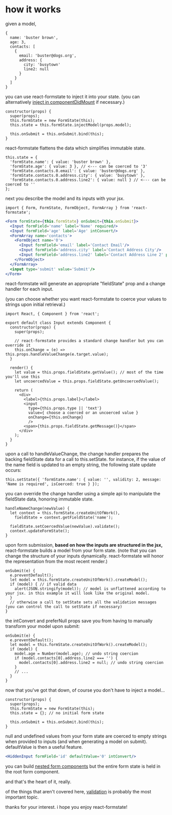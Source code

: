 # how it works

given a model,

```es6
{
  name: 'buster brown',
  age: 3,
  contacts: [
    {
      email: 'buster@dogs.org',
      address: {
        city: 'busytown'
        line2: null
      }
    }
  ]
}
```

you can use react-formstate to inject it into your state. (you can alternatively [inject in componentDidMount](/docs/modelInjection.md#injecting-outside-of-the-constructor) if necessary.)

```es6
constructor(props) {
  super(props);
  this.formState = new FormState(this);
  this.state = this.formState.injectModel(props.model);

  this.onSubmit = this.onSubmit.bind(this);
}
```

react-formstate flattens the data which simplifies immutable state.

```es6
this.state = {
  'formState.name': { value: 'buster brown' },
  'formState.age': { value: 3 }, // <--- can be coerced to '3'
  'formState.contacts.0.email': { value: 'buster@dogs.org' },
  'formState.contacts.0.address.city': { value: 'busytown' },
  'formState.contacts.0.address.line2': { value: null } // <--- can be coerced to ''
};
```

next you describe the model and its inputs with your jsx.

```es6
import { Form, FormState, FormObject, FormArray } from 'react-formstate';
```

```jsx
<Form formState={this.formState} onSubmit={this.onSubmit}>
  <Input formField='name' label='Name' required/>
  <Input formField='age' label='Age' intConvert/>
  <FormArray name='contacts'>
    <FormObject name='0'>
      <Input formField='email' label='Contact Email'/>
      <Input formField='address.city' label='Contact Address City'/>
      <Input formField='address.line2' label='Contact Address Line 2' preferNull/>
    </FormObject>
  </FormArray>
  <input type='submit' value='Submit'/>
</Form>
```
react-formstate will generate an appropriate "fieldState" prop and a change handler for each input.

(you can choose whether you want react-formstate to coerce your values to strings upon initial retrieval.)

```es6
import React, { Component } from 'react';

export default class Input extends Component {
  constructor(props) {
    super(props);

    // react-formstate provides a standard change handler but you can override it
    this.onChange = (e) => this.props.handleValueChange(e.target.value);
  }

  render() {
    let value = this.props.fieldState.getValue(); // most of the time you'll use this
    let uncoercedValue = this.props.fieldState.getUncoercedValue();

    return (
      <div>
        <label>{this.props.label}</label>
        <input
          type={this.props.type || 'text'}
          value={ choose a coerced or an uncoerced value }
          onChange={this.onChange}
          />
        <span>{this.props.fieldState.getMessage()}</span>
      </div>
    );
  }
}
```

upon a call to handleValueChange, the change handler prepares the backing fieldState data for a call to this.setState. for instance, if the value of the name field is updated to an empty string, the following state update occurs:

```es6
this.setState({ 'formState.name': { value: '', validity: 2, message: 'Name is required', isCoerced: true } });
```

you can override the change handler using a simple api to manipulate the fieldState data, honoring immutable state.

```es6
handleNameChange(newValue) {
  let context = this.formState.createUnitOfWork(),
    fieldState = context.getFieldState('name');

  fieldState.setCoercedValue(newValue).validate();
  context.updateFormState();
}
```

upon form submission, **based on how the inputs are structured in the jsx,** react-formstate builds a model from your form state. (note that you can change the structure of your inputs dynamically. react-formstate will honor the representation from the most recent render.)

```es6
onSubmit(e) {
  e.preventDefault();
  let model = this.formState.createUnitOfWork().createModel();
  if (model) { // if valid data
    alert(JSON.stringify(model)); // model is unflattened according to your jsx. in this example it will look like the original model.
  }
  // otherwise a call to setState sets all the validation messages (you can control the call to setState if necessary)
}
```

the intConvert and preferNull props save you from having to manually transform your model upon submit:

```es6
onSubmit(e) {
  e.preventDefault();
  let model = this.formState.createUnitOfWork().createModel();
  if (model) {
    model.age = Number(model.age); // undo string coercion
    if (model.contacts[0].address.line2 === '') {
      model.contacts[0].address.line2 = null; // undo string coercion
    }
    // ...
  }
}
```

now that you've got that down, of course you don't have to inject a model...

```es6
constructor(props) {
  super(props);
  this.formState = new FormState(this);
  this.state = {}; // no initial form state

  this.onSubmit = this.onSubmit.bind(this);
}
```

null and undefined values from your form state are coerced to empty strings when provided to inputs (and when generating a model on submit). defaultValue is then a useful feature.

```jsx
<HiddenInput formField='id' defaultValue='0' intConvert/>
```

you can build [nested form components](/docs/nestedFormExample.md) but the entire form state is held in the root form component.

and that's the heart of it, really.

of the things that aren't covered here, [validation](/docs/validationWiring.md) is probably the most important topic.

thanks for your interest. i hope you enjoy react-formstate!
